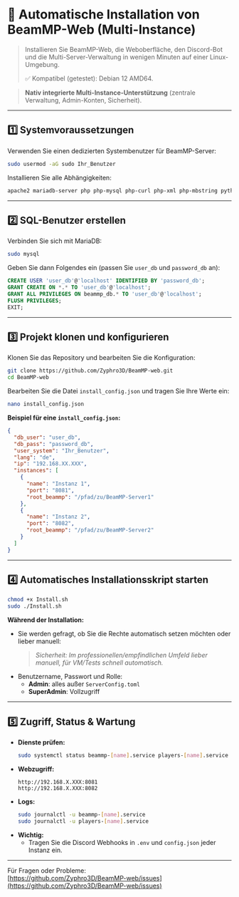 # 🚀 Automatische Installation von BeamMP-Web (Multi-Instance)

> Installieren Sie BeamMP-Web, die Weboberfläche, den Discord-Bot und die Multi-Server-Verwaltung in wenigen Minuten auf einer Linux-Umgebung.
>
> ✅ Kompatibel (getestet): Debian 12 AMD64.

> **Nativ integrierte Multi-Instance-Unterstützung** (zentrale Verwaltung, Admin-Konten, Sicherheit).

---

## 1️⃣ Systemvoraussetzungen

Verwenden Sie einen dedizierten Systembenutzer für BeamMP-Server:

```bash
sudo usermod -aG sudo Ihr_Benutzer
```

Installieren Sie alle Abhängigkeiten:

```bash
apache2 mariadb-server php php-mysql php-curl php-xml php-mbstring python3 python3-venv python3-pip unzip curl git composer jq php-gd libwebp-dev
```

---

## 2️⃣ SQL-Benutzer erstellen

Verbinden Sie sich mit MariaDB:

```bash
sudo mysql
```

Geben Sie dann Folgendes ein (passen Sie `user_db` und `password_db` an):

```sql
CREATE USER 'user_db'@'localhost' IDENTIFIED BY 'password_db';
GRANT CREATE ON *.* TO 'user_db'@'localhost';
GRANT ALL PRIVILEGES ON beammp_db.* TO 'user_db'@'localhost';
FLUSH PRIVILEGES;
EXIT;
```

---

## 3️⃣ Projekt klonen und konfigurieren

Klonen Sie das Repository und bearbeiten Sie die Konfiguration:

```bash
git clone https://github.com/Zyphro3D/BeamMP-web.git
cd BeamMP-web
```

Bearbeiten Sie die Datei `install_config.json` und tragen Sie Ihre Werte ein:
```bash
nano install_config.json
```

**Beispiel für eine `install_config.json`:**

```json
{
  "db_user": "user_db",
  "db_pass": "password_db",
  "user_system": "Ihr_Benutzer",
  "lang": "de",
  "ip": "192.168.XX.XXX",
  "instances": [
    {
      "name": "Instanz 1",
      "port": "8081",
      "root_beammp": "/pfad/zu/BeamMP-Server1"
    },
    {
      "name": "Instanz 2",
      "port": "8082",
      "root_beammp": "/pfad/zu/BeamMP-Server2"
    }
  ]
}
```

---

## 4️⃣ Automatisches Installationsskript starten

```bash
chmod +x Install.sh
sudo ./Install.sh
```

**Während der Installation:**
- Sie werden gefragt, ob Sie die Rechte automatisch setzen möchten oder lieber manuell:
  > *Sicherheit: Im professionellen/empfindlichen Umfeld lieber manuell, für VM/Tests schnell automatisch.*
- Benutzername, Passwort und Rolle:
  - **Admin**: alles außer `ServerConfig.toml`
  - **SuperAdmin**: Vollzugriff

---

## 5️⃣ Zugriff, Status & Wartung

- **Dienste prüfen:**
  ```bash
  sudo systemctl status beammp-[name].service players-[name].service
  ```
- **Webzugriff:**
  ```
  http://192.168.X.XXX:8081
  http://192.168.X.XXX:8082
  ```
- **Logs:**
  ```bash
  sudo journalctl -u beammp-[name].service
  sudo journalctl -u players-[name].service
  ```
- **Wichtig:**
  - Tragen Sie die Discord Webhooks in `.env` und `config.json` jeder Instanz ein.

---

Für Fragen oder Probleme:  
[https://github.com/Zyphro3D/BeamMP-web/issues](https://github.com/Zyphro3D/BeamMP-web/issues)

